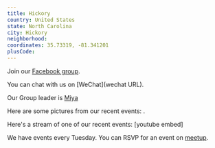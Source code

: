 ```yaml
---
title: Hickory
country: United States
state: North Carolina
city: Hickory
neighborhood: 
coordinates: 35.73319, -81.341201
plusCode:
---
```

Join our [Facebook group](https://www.facebook.com/groups/free.code.camp.hickory.nc).

You can chat with us on [WeChat](wechat URL).

Our Group leader is [Miya](freecodecamp.org/miya)

Here are some pictures from our recent events:
![]().

Here's a stream of one of our recent events:
[youtube embed]

We have events every Tuesday. You can RSVP for an event on [meetup](meetupurl).
